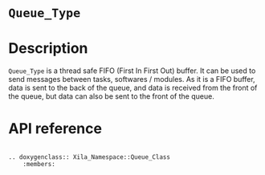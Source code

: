 # `Queue_Type`

# Description

`Queue_Type` is a thread safe FIFO (First In First Out) buffer. It can be used to send messages between tasks, softwares / modules. As it is a FIFO buffer, data is sent to the back of the queue, and data is received from the front of the queue, but data can also be sent to the front of the queue.

# API reference

```{eval-rst}

.. doxygenclass:: Xila_Namespace::Queue_Class
    :members:

```